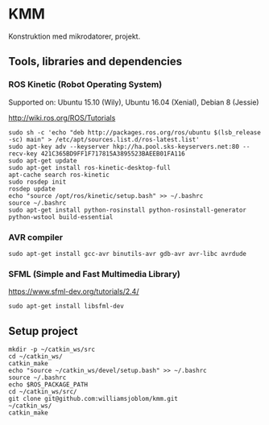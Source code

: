 # KMM
Konstruktion med mikrodatorer, projekt.

## Tools, libraries and dependencies
### ROS Kinetic (Robot Operating System)

Supported on: Ubuntu 15.10 (Wily), Ubuntu 16.04 (Xenial), Debian 8 (Jessie)

http://wiki.ros.org/ROS/Tutorials

```
sudo sh -c 'echo "deb http://packages.ros.org/ros/ubuntu $(lsb_release -sc) main" > /etc/apt/sources.list.d/ros-latest.list'
sudo apt-key adv --keyserver hkp://ha.pool.sks-keyservers.net:80 --recv-key 421C365BD9FF1F717815A3895523BAEEB01FA116
sudo apt-get update
sudo apt-get install ros-kinetic-desktop-full
apt-cache search ros-kinetic
sudo rosdep init
rosdep update
echo "source /opt/ros/kinetic/setup.bash" >> ~/.bashrc
source ~/.bashrc
sudo apt-get install python-rosinstall python-rosinstall-generator python-wstool build-essential
```

### AVR compiler

```
sudo apt-get install gcc-avr binutils-avr gdb-avr avr-libc avrdude
```

### SFML (Simple and Fast Multimedia Library)

https://www.sfml-dev.org/tutorials/2.4/

```
sudo apt-get install libsfml-dev
```
## Setup project

```
mkdir -p ~/catkin_ws/src
cd ~/catkin_ws/
catkin_make
echo "source ~/catkin_ws/devel/setup.bash" >> ~/.bashrc
source ~/.bashrc
echo $ROS_PACKAGE_PATH
cd ~/catkin_ws/src/
git clone git@github.com:williamsjoblom/kmm.git
~/catkin_ws/
catkin_make
```
